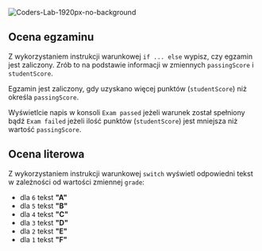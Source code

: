 ![Coders-Lab-1920px-no-background](https://user-images.githubusercontent.com/30623667/104709394-2cabee80-571f-11eb-9518-ea6a794e558e.png)


## Ocena egzaminu

Z wykorzystaniem instrukcji warunkowej `if ... else` wypisz, czy egzamin jest zaliczony. Zrób to na podstawie informacji w zmiennych `passingScore` i `studentScore`.

Egzamin jest zaliczony, gdy uzyskano więcej punktów (`studentScore`) niż określa `passingScore`.

Wyświetlcie napis w konsoli `Exam passed` jeżeli warunek został spełniony bądź `Exam failed` jeżeli ilość punktów (`studentScore`) jest mniejsza niż wartość `passingScore`.


## Ocena literowa

Z wykorzystaniem instrukcji warunkowej `switch` wyświetl odpowiedni tekst w zależności od wartości zmiennej `grade`:

- dla `6` tekst **"A"**
- dla `5` tekst **"B"**
- dla `4` tekst **"C"**
- dla `3` tekst **"D"**
- dla `2` tekst **"E"**
- dla `1` tekst **"F"**

